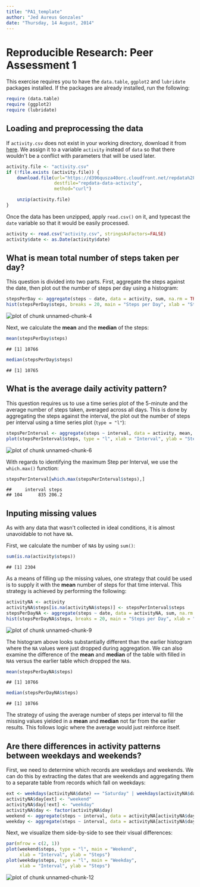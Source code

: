 ```yaml
---
title: "PA1_template"
author: "Jed Aureus Gonzales"
date: "Thursday, 14 August, 2014"
---
```


# Reproducible Research: Peer Assessment 1

This exercise requires you to have the `data.table`, `ggplot2` and `lubridate`
packages installed. If the packages are already installed, run the following:


```r
require (data.table)
require (ggplot2)
require (lubridate)
```

## Loading and preprocessing the data

If `activity.csv` does not exist in your working directory, download it from
[here](https://d396qusza40orc.cloudfront.net/repdata%2Fdata%2Factivity.zip).
We assign it to a variable `activity` instead of `data` so that there wouldn't
be a conflict with parameters that will be used later.

```r
activity.file <- "activity.csv"
if (!file.exists (activity.file)) {
    download.file(url="https://d396qusza40orc.cloudfront.net/repdata%2Fdata%2Factivity.zip",
                  destfile="repdata-data-activity",
                  method="curl")

    unzip(activity.file)
}
```

Once the data has been unzipped, apply `read.csv()` on it, and typecast
the `date` variable so that it would be easily processed.

```r
activity <- read.csv("activity.csv", stringsAsFactors=FALSE)
activity$date <- as.Date(activity$date)
```

## What is mean total number of steps taken per day?

This question is divided into two parts. First, aggregate the steps against
the date, then plot out the number of steps per day using a histogram:

```r
stepsPerDay <- aggregate(steps ~ date, data = activity, sum, na.rm = TRUE)
hist(stepsPerDay$steps, breaks = 20, main = "Steps per Day", xlab = "Steps")
```

![plot of chunk unnamed-chunk-4](figure/unnamed-chunk-4.png) 

Next, we calculate the **mean** and the **median** of the steps:

```r
mean(stepsPerDay$steps)
```

```
## [1] 10766
```

```r
median(stepsPerDay$steps)
```

```
## [1] 10765
```

## What is the average daily activity pattern?

This question requires us to use a time series plot of the 5-minute and the
average number of steps taken, averaged across all days. This is done by
aggregating the steps against the interval, the plot out the number of steps
per interval using a time series plot (`type = "l"`):

```r
stepsPerInterval <- aggregate(steps ~ interval, data = activity, mean, na.rm = TRUE)
plot(stepsPerInterval$steps, type = "l", xlab = "Interval", ylab = "Steps")
```

![plot of chunk unnamed-chunk-6](figure/unnamed-chunk-6.png) 

With regards to identifying the maximum Step per Interval, we use the
`which.max()` function:

```r
stepsPerInterval[which.max(stepsPerInterval$steps),]
```

```
##     interval steps
## 104      835 206.2
```

## Inputing missing values

As with any data that wasn't collected in ideal conditions, it is almost 
unavoidable to not have `NA`.

First, we calculate the number of `NA`s by using `sum()`:

```r
sum(is.na(activity$steps))
```

```
## [1] 2304
```

As a means of filling up the missing values, one strategy that could be used
is to supply it with the **mean** number of steps for that time interval. This
strategy is achieved by performing the following:

```r
activityNA <- activity
activityNA$steps[is.na(activityNA$steps)] <- stepsPerInterval$steps
stepsPerDayNA <- aggregate(steps ~ date, data = activityNA, sum, na.rm = TRUE)
hist(stepsPerDayNA$steps, breaks = 20, main = "Steps per Day", xlab = "Steps")
```

![plot of chunk unnamed-chunk-9](figure/unnamed-chunk-9.png) 

The histogram above looks substantially different than the earlier histogram 
where the `NA` values were just dropped during aggregation. We can also 
examine the difference of the **mean** and **median** of the table with
filled in `NA`s versus the earlier table which dropped the `NA`s.

```r
mean(stepsPerDayNA$steps)
```

```
## [1] 10766
```

```r
median(stepsPerDayNA$steps)
```

```
## [1] 10766
```

The strategy of using the average number of steps per interval to fill the
missing values yielded in a **mean** and **median** not far from the earlier
results. This follows logic where the average would just reinforce itself.

## Are there differences in activity patterns between weekdays and weekends?

First, we need to determine which records are weekdays and weekends. We
can do this by extracting the dates that are weekends and aggregating them
to a separate table from records which fall on weekdays:


```r
ext <- weekdays(activityNA$date) == "Saturday" | weekdays(activityNA$date) == "Sunday"
activityNA$day[ext] <- "weekend"
activityNA$day[!ext] <- "weekday"
activityNA$day <- factor(activityNA$day)
weekend <- aggregate(steps ~ interval, data = activityNA[activityNA$day == "weekend",], mean, na.rm = TRUE)
weekday <- aggregate(steps ~ interval, data = activityNA[activityNA$day == "weekday",], mean, na.rm = TRUE)
```

Next, we visualize them side-by-side to see their visual differences:


```r
par(mfrow = c(2, 1))
plot(weekend$steps, type = "l", main = "Weekend", 
     xlab = "Interval", ylab = "Steps")
plot(weekday$steps, type = "l", main = "Weekday", 
     xlab = "Interval", ylab = "Steps")
```

![plot of chunk unnamed-chunk-12](figure/unnamed-chunk-12.png) 
